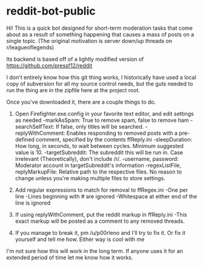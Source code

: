 reddit-bot-public
=================
Hi! This is a quick bot designed for short-term moderation tasks that come about as a result of something happening that causes a mass of posts on a single topic.
(The original motivation is server down/up threads on r/leagueoflegends)

Its backend is based off of a lightly modified version of https://github.com/pressf12/reddit

I don't entirely know how this git thing works, I historically have used a local copy of subversion for all my source control needs, but the guts needed to run the thing are in the zipfile here at the project root.

Once you've downloaded it, there are a couple things to do.
1) Open Firefighter.exe.config in your favorite text editor, and edit settings as needed
	-markAsSpam: True to remove spam, false to remove ham
	-searchSelfText: If false, only titles will be searched.
	-replyWithComment: Enables responding to removed posts with a pre-defined comment, specified by the contents ffReply.ini
	-sleepDuration: How long, in seconds, to wait between cycles. Minimum suggested value is 10. 
	-targetSubreddit: The subreddit this will be run in. Case irrelevant (Theoretically), don't include /r/.
	-username, password: Moderator account in targetSubreddit's information
	-regexListFile, replyMarkupFile: Relative path to the respective files. No reason to change unless you're making multiple files to store settings.
2) Add regular expressions to match for removal to ffRegex.ini
	-One per line
	-Lines beginning with # are ignored
	-Whitespace at either end of the line is ignored
	
3) If using replyWithComment, put the reddit markup in ffReply.ini
	-This exact markup will be posted as a comment to any removed threads.
	
4) If you manage to break it, pm /u/p00rleno and I'll try to fix it. Or fix it yourself and tell me how. Either way is cool with me

I'm not sure how this will work in the long term. If anyone uses it for an extended period of time let me know how it works.
